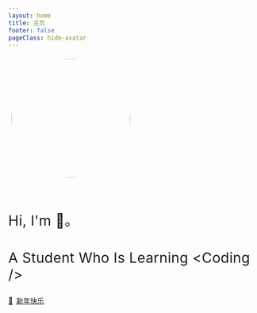 ```yaml
---
layout: home
title: 主页
footer: false
pageClass: hide-avatar
---
```


<script setup>
    import { default as webConfig } from "./config.json";
</script>

<style>
    .hide-avatar img.VPImage.logo {
        visibility: hidden;
        display: none;
    }
    div.homePage {
        * {
            user-select: none;
        }
        margin-bottom: 25px;
        img.logo {
            height: 240px;
            width: 240px;
            border: 1px solid var(--vp-c-divider);
            padding: 6px;
            margin-bottom: 20px;
            border-radius: 100%;
            box-shadow: 0 8px 16px -4px var(--vp-c-bg-soft);
        }
        h1 {
            letter-spacing: .4px !important;
            font-weight: 400;
            margin-bottom: 4px;
        }
        @media only screen and (max-width: 600px) {
            h1.work {
                display: none !important;
            }
        }
        span.author {
            font-weight: 700;
        }
        span.codeBlock {
            font-family: var(--vp-font-family-mono);
        }
        span.codeBlock:before {
            content: '<'
        }
        span.codeBlock:after {
            content: ' />'
        }
        h3.desc {
            font-weight: 400;
            margin-top: 5px !important;
            color: var(--vp-c-text-3);
            opacity: .8;
            font-size: 16px;
        }
    }
</style>

<div class="homePage">
    <img class="logo" :src="webConfig.logo"/>
    <h1 class="name">Hi, I'm <span class="author" v-text="webConfig.author"></span> 👋。</h1>
    <h1 class="work">A Student Who Is Learning <span class="codeBlock">Coding</span></h1>
    <h3 class="desc" v-text="webConfig.description"></h3>
</div>

<a class="CustomButton" style="background-color: var(--vp-c-brand-soft); border: 1px solid var(--vp-c-brand-1)" href="https://www.bilibili.com/video/BV187411i71P/?share_source=copy_web&vd_source=7042c7b68a10e8b7be829bab8708b7cb">
    <span>🎉<div style="margin-right:7px; display: inline"></div>新年快乐</span>
</a>

<VPBtn text="文章" href="/pages/reads/post" icon="fluent:document-one-page-multiple-sparkle-16-regular" />

<VPBtn text="动态" href="/pages/reads/light" icon="fluent:weather-snowflake-48-regular" />